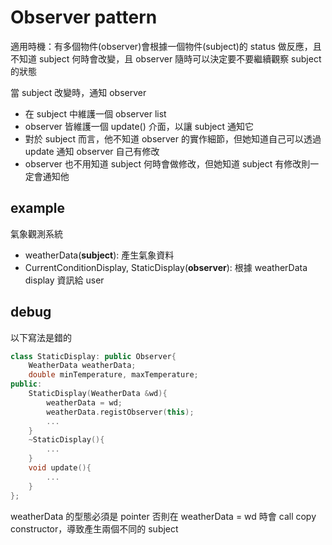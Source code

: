 # Observer pattern

適用時機：有多個物件(observer)會根據一個物件(subject)的 status 做反應，且不知道 subject 何時會改變，且 observer 隨時可以決定要不要繼續觀察 subject 的狀態

當 subject 改變時，通知 observer
- 在 subject 中維護一個 observer list
- observer 皆維護一個 update() 介面，以讓 subject 通知它
- 對於 subject 而言，他不知道 observer 的實作細節，但她知道自己可以透過 update 通知 observer 自己有修改
- observer 也不用知道 subject 何時會做修改，但她知道 subject 有修改則一定會通知他


## example
氣象觀測系統
- weatherData(**subject**): 產生氣象資料
- CurrentConditionDisplay, StaticDisplay(**observer**): 根據 weatherData display 資訊給 user


## debug
以下寫法是錯的
```cpp
class StaticDisplay: public Observer{
    WeatherData weatherData;
    double minTemperature, maxTemperature;
public:
    StaticDisplay(WeatherData &wd){
        weatherData = wd;
        weatherData.registObserver(this);
        ...
    }
    ~StaticDisplay(){
        ...
    }
    void update(){
        ...
    }
};
```

weatherData 的型態必須是 pointer 否則在 weatherData = wd 時會 call copy constructor，導致產生兩個不同的 subject